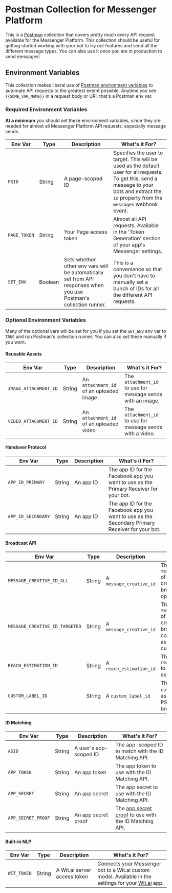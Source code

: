 # Postman Collection for Messenger Platform

This is a [Postman](https://getpostman.com) collection that covers pretty much every API request available for the Messenger Platform. This collection should be useful for getting started working with your bot to try out features and send all the different message types. You can also use it once you are in production to send messages!

## Environment Variables

This collection makes liberal use of [Postman environment variables](https://www.getpostman.com/docs/postman/environments_and_globals/manage_environments) to automate API requests to the greatest extent possible. Anytime you see `{{SOME_VAR_NAME}}` in a request body or URI, that's a Postman env var.

### Required Environment Variables

**At a minimum** you should set these environment variables, since they are needed for almost all Messenger Platform API requests, especially message sends.

| **Env Var** | **Type** | **Description** | **What's it For?** |
| ----------- | -------- | --------------- | ------------------ |
| `PSID` | String | A page-scoped ID | Specifies the user to target. This will be used as the default user for all requests. To get this, send a message to your bots and extract the `id` property from the `messages` webhook event. |
| `PAGE_TOKEN` | String | Your Page access token  | Almost all API requests. Available in the 'Token Generation' section of your app's Messenger settings. |
| `SET_ENV`| Boolean | Sets whether other env vars will be automatically set from API responses when you use Postman's collection runner. | This is a convenience so that you don't have to manually set a bunch of IDs for all the different API requests. |

### Optional Environment Variables

Many of the optional vars will be set for you if you set the `SET_ENV` env var to `TRUE` and run Postman's collection runner. You can also set these manually if you want.

#### Reusable Assets

| **Env Var** | **Type** | **Description** | **What's it For?** |
| ----------- | -------- | --------------- | ------------------ |
| `IMAGE_ATTACHMENT_ID` | String | An `attachment_id` of an uploaded image | The `attachment_id` to use for message sends with an image. |
| `VIDEO_ATTACHMENT_ID` | String | An `attachment_id` of an uploaded video | The `attachment_id` to use for message sends with a video. |

#### Handover Protocol

| **Env Var** | **Type** | **Description** | **What's it For?** |
| ----------- | -------- | --------------- | ------------------ |
| `APP_ID_PRIMARY` | String | An app ID | The app ID for the Facebook app you want to use as the Primary Receiver for your bot. |
| `APP_ID_SECONDARY` | String | An app ID | The app ID for the Facebook app you want to use as the Secondary Primary Receiver for your bot. |

#### Broadcast API

| **Env Var** | **Type** | **Description** | **What's it For?** |
| ----------- | -------- | --------------- | ------------------ |
| `MESSAGE_CREATIVE_ID_ALL` | String | A `message_creative_id` | The `message_creative_id` of a message creative to broadcast to all open conversations. |
| `MESSAGE_CREATIVE_ID_TARGETED` | String | A `message_creative_id` | The `message_creative_id` of a message creative to broadcast to open conversations associated with a custom label. |
| `REACH_ESTIMATION_ID` | String | A `reach_estimation_id` | The `reach_estimation_id` to start a reach estimation for. |
| `CUSTOM_LABEL_ID` | String | A `custom_label_id` | The `custom_label_id` to associate with PSIDs or to target a broadcast to.  |

#### ID Matching

| **Env Var** | **Type** | **Description** | **What's it For?** |
| ----------- | -------- | --------------- | ------------------ |
| `ASID`  | String | A user's app-scoped ID | The app-scoped ID to match with the ID Matching API. |
| `APP_TOKEN` | String | An app token | The app token to use with the ID Matching API. |
| `APP_SECRET` | String | An app secret | The app secret to use with the ID Matching API. |
| `APP_SECRET_PROOF` | String | An app secret proof | The [app secret proof](https://developers.facebook.com/docs/graph-api/securing-requests#appsecret_proof) to use with the ID Matching API. |

#### Built-in NLP

| **Env Var** | **Type** | **Description** | **What's it For?** |
| ----------- | -------- | --------------- | ------------------ |
| `WIT_TOKEN` | String | A Wit.ai server access token | Connects your Messenger bot to a Wit.ai custom model. Available in the settings for your [Wit.ai](https://wit.ai/) app. |
